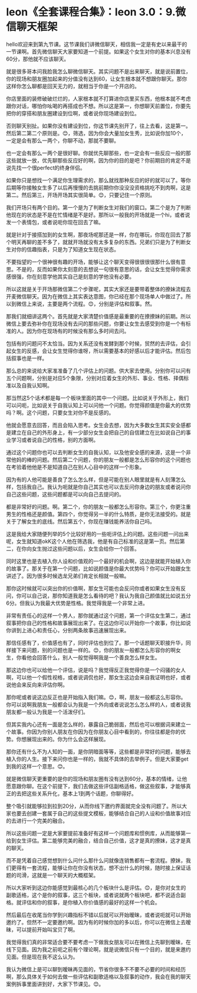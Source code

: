 # leon《全套课程合集》：leon 3.0：9.微信聊天框架

hello欢迎来到第九节课。这节课我们讲微信聊天，相信我一定是有史以来最干的一节课啊。首先微信聊天大家要知道一个前提。如果这个女生对你的基本兴息没有60分，那他就不应该聊天。

就是很多哥本问我脸我怎么聊微信聊天。其实问题不是出来聊天，就是说前置位，你的现场和朋友圈加起来的分值没有达到60，让女生根本就不想跟你聊天。那你这样你怎么聊都是回天无力的，就相当于你是一个开店的。

你店里面的装修破破烂烂的，人家根本就不打算进你店里买东西，他根本就不考虑跟你对话，哪怕你吆喝的再搭成也不想。所以这是第一，你想聊天前置位，你要先把你的穿搭和朋友圈建设到位啊，或者说你现场建设到位。

否则聊天别扯。如果你没有建设到位，你这节课先别开了，往上去看，这是第一。然后第二第二个原则是。😊，筛选，因为你会大量加女生秀，比如说你加10个，一定是会有那么一两个，你聊不动，那就不要聊。

也一定会有那么一两个是很好聊。你就优先聊那些，也一定会有一些反应一般的那这些就放一放，优先聊那些反应好的啊，因为你的目的是吧？你前期目的肯定不是说先找一个很perfect的终身伴侣。

如果你只是想找一个满足你生理需求的，那么就找那种反应的好的就可以了。等你后期等你接触女生多了以后再慢慢的去挑前期你你没没没资格挑吃不到肉啊，这是第二。然后第三，开场开场其实很简单。😊，只要记住一个原则。

我们开场只有两个目的。第一个是为了判断女生对我们的窗口。第二个是为了判断他现在的状态是不是在忙情绪是不是好。那所以一般我的开场就是一个hi，或者说发一个表情包，或者说呃你现在回去了嘛。

就是针对于接搭加到的女生啊，那夜场呢那还是一样，你在哪玩，你现在回去了那个明天再聊的差不多了，就就开场就没有太多复杂的东西。兄弟们只是为了判断女生对你的信趣指表，只是为了知道女生现在状态。

不要指望的一个很神很有趣的开场，能够让这个聊天变得很很很很那什么很有意思。不是的，反而如果你太刻意的去想说一句很有意思的话，会让女生觉得你需求感很强，你在刻意学他其实自己是刻意的学他没有必要。

所以这就是关于开场那微信第二个步骤呢，其实大家还是要带着整体的撩妹流程去开麦微信聊天。因为在微信上其实表达意图，你已经在那个现场单人中做过了。所以到微信上来说，主要是两个流程。😊，分别是评估和叙事。然。

那我们就细讲这两个。首先就是大家清楚价值感是最重要的在撩撩妹的前期。所以微信上要去弥补你在现场没有去问的那些问题，你要让女生去感受到你是一个有标准的人。因为你在现场有的时候没有那么多时间去问。

包括有的问题问不太恰当。因为关系还没有发酵到那个时候，贸然的去评估，会引起女生的反感，会让女生觉得你谁呀，所以需要基本的好感以后才能评估。然后包括叙事也是一样。

那么总的来说给大家准准备了几个评估上的问题。供大家去使用。分别你可以问有五个问题啊，分别是对应5个象限，分别对应着女生的外形、事业、性格、择偶标准以及自我认知啊。

那当然这5个话术都是每一个板块里面的其中一个问题。比如说关于外形上，我们可以问呃，比如说关于自我认知上可以问他一个问题。你觉得颜值是你最大的优势吗？啊。这个问题，只要女生对你不是反感的。

他就会愿意去回答，而且会陷入思考。女生会去想，因为大多数女生其实安全感都是建立在自己的外形身上，有一少部分女生会把自己的自信建立在比如说自己的事业学习或者说自己的性格，别的方面啊。

通过这个问题你也可以去判断女生的自我认知，以及他安全感的来源，这是一个非常他妈的棒的问题。然后第二个问题，你的朋友一般都是怎么形容你的这个问题也在考验着他他是不是知道自己在别人心目中的这样一个形象。

因为有的人他可能是善良了怎么怎么样，但是可能在别人眼里就是有人刻薄怎么样，包括我自己。我认为呃就是你自己其实也可以去反问你身边的朋友或者说问你自己这些问题，这些问题都是可以向自己去提问的。

都是非常好的问题。啊。第二个，你的朋友一般都怎么形容你。第三个，你更注重男生的性格还是颜值。第四个，你觉得另一半的什么特质，是你无法接受的。就是关于了解女生的底线。然后第五个，你现在赚钱能养活你自己吗。

这是我给大家随便列举的5个比较好用的一些呃评估上的问题。这些问题一问出来呢，女生就知道okK这个人他在筛选我，他是有自己标准的这是第一页。然后第二，在你向女生抛过这些问题以后，女生会给你一个回答。

同时这里也是去植入你人设和价值观的一个最好的机会啊，这边是就能开始植入你的故事了。那关于在第一个问题，比如说颜值是你最大优势吗？你可以开始跟女生讲述了。因为很多时候选龙兄弟们肯定长相就一般嘛。

那你这时候就可以突出你的价值啊，那女生可能也会反问你或者如果女生没有反问，你可以自己说，那你知道我是怎么看待的吧？我认为我自己颜值就比如说五分6分。但我认为我最大优势是性格。我觉得我是一个非常上进。

非常有责任心的这样一个男人，那你就通过这个问题，第一个评估女生第二，通过叙事把你自己的性格和故事展现出来了。在这边你可以开始你一个故事，你比如说你讲到上进心和责任心，分别两条故事迅速展现出来。

那信任感有了，价值感也有了，同时评估也到位了。那一个话题聊天职接升华，同样接下来问题，别的问题也是一样的。😊，你的朋友一般都怎么形容你的啊女生，你看他会回答什么，别人一般觉得啊我是一个善良怎么样女生。

那这边你也可以给他一个评估，说是吗？我觉得反正我觉得你是一个闷骚的女人啊，可以他一个假性视格，或者说调侃也好，那女生这边会来自我证明也好，或者说他会来反向来评估你啊。

那你呢或者说这边反正也是开始指入我们嘛。😊，啊，朋友一般都这么形容你。你可以说啊我朋友一般都会认为我是一个外向或者说说怎么怎么样的人，或者说我朋友都一般认为我是一个活泼仔们。

但其实我内心还有一面是怎么样的，暴露自己脆弱面，然后也可以根据词来建立一个故事。你因为你别人朋友在你因为在你朋友心目中看到的，你往往都是你的优势。你想展现出来的。你为什么会这样展现。

那你还有什么不为人知的一面，是你阴暗面等等，这些都是非常好的问题，能够去植入你的人生。接下来问你也是一样的，我就不具体的去举例子。但是大家要get到我的这样一个意思。😊。

就是微信聊天更重要的是你的现场和朋友圈有没有达到60分，基本的情绪，让他愿意跟你聊。在这个前提下，我们去做这些评估副格适格，做这些叙事，才能够真正的去把这些关系升化，基本上1到两个话题，你聊得好。

整个吸引就能够拉到拉到20分，从而你线下邀约界面就完全没有问题了。所以大家也要去创建一套属于自己的这些提文模板，能够结合自己的人设和价值故事对应的去进行一个完美的融合。

所以这些问题一定是大家要提前准备好有这样一个问题库和惯例库，从而能够第一给到女生评估。第二能够完美的融合，结合自己价值，这才是真的撩妹，这才是真的聊天。

而不是凭着自己感觉想到什么问什么那什么问就像连销售都有一套流程。撩妹，我们更得有一套流程，能够让你在你没有状态，想不出什么的时候，随时接上保证话题的司滑，这就是一个聊天的大概框架。

所以大家听到这边你能感觉到最核心的几个板块什么是评估。😊，是你对女生的副歌适格，这个是你的叙事，这三个板块，或者说就两个板块吧，都不说适合副格。就评估和你的叙事，是你植入你价值感的最好的这样一个机会。

然后最后在收尾当你学到兴趣指标不错以后就可以开始暧昧，或者说呃就可以开始邀约了。但然不一定要邀约啊。因为有的时候你加的多以后，你可以在微信上去暧昧，可以提前开始叫宝贝了啊。

我觉得我们真的非常适合要不要考虑一下做我女朋友可以在微信上先聊到暧昧，在线下见面。因为我之前呃之前有个理论啊，就是说微信只有一个目的，就是来邀约见面。但是现在我不这么认为。

我认为微信上是可以聊到暧昧再见面的，节省你很多不不要不必要的时间和经历啊，那么具体关于如何去做一些评估和副歌适格以及叙事的动作，我会在我的聊天案例拆事里面讲到好，大家下节课见。😊。

